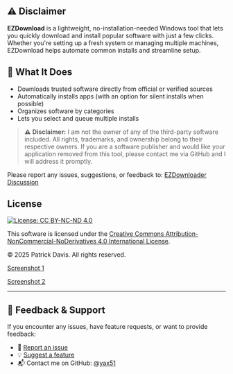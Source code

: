 ## ⚠️ Disclaimer

**EZDownload** is a lightweight, no-installation-needed Windows tool that lets you quickly download and install popular software with just a few clicks. Whether you're setting up a fresh system or managing multiple machines, EZDownload helps automate common installs and streamline setup.

## 🔧 What It Does
- Downloads trusted software directly from official or verified sources  
- Automatically installs apps (with an option for silent installs when possible)  
- Organizes software by categories  
- Lets you select and queue multiple installs  


> ⚠️ **Disclaimer:** I am not the owner of any of the third-party software included. All rights, trademarks, and ownership belong to their respective owners. If you are a software publisher and would like your application removed from this tool, 
please contact me via GitHub and I will address it promptly. 


Please report any issues, suggestions, or feedback to: [EZDownloader Discussion](https://github.com/yax51/EZDownloader/discussions)
## License

[![License: CC BY-NC-ND 4.0](https://img.shields.io/badge/License-CC%20BY--NC--ND%204.0-lightgrey.svg)](https://creativecommons.org/licenses/by-nc-nd/4.0/)

This software is licensed under the [Creative Commons Attribution-NonCommercial-NoDerivatives 4.0 International License](https://creativecommons.org/licenses/by-nc-nd/4.0/).

© 2025 Patrick Davis. All rights reserved.


[Screenshot 1](https://imgur.com/a/PWPtPu6)

[Screenshot 2](https://imgur.com/a/TaUXMUb)



---

## 💬 Feedback & Support

If you encounter any issues, have feature requests, or want to provide feedback:

- 🐛 [Report an issue](https://github.com/yax51/EZDownloader/issues)
- 💡 [Suggest a feature](https://github.com/yax51/EZDownloader/issues/new?template=feature_request.md)
- 📬 Contact me on GitHub: [@yax51](https://github.com/yax51)